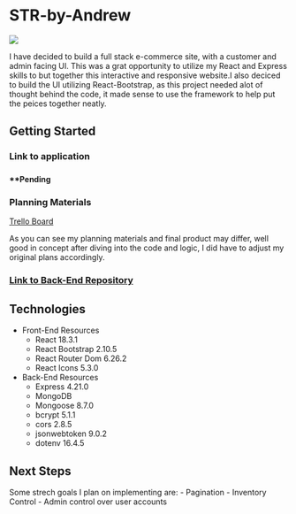 <h1>STR-by-Andrew</h1>

<img src='public/images/Screenshot 2024-10-11 at 12.38.34 PM.png'>

<p>I have decided to build a full stack e-commerce site, with a customer and admin facing UI. This was a grat opportunity to utilize my React and Express skills to but together this interactive and responsive website.I also deciced to build the UI utilizing React-Bootstrap, as this project needed alot of thought behind the code, it made sense to use the framework to help put the peices together neatly.<p>

## Getting Started

<h3>Link to application<h3> <h4>**Pending</h4>

<h3>Planning Materials</h3>

<a href='https://trello.com/invite/b/670022c9289e84b159cbc404/ATTI7921751ced11aec49fd08d6583ab84372A040C13/e-commerce-project'>Trello Board</a>

<p>As you can see my planning materials and final product may differ, well good in concept after diving into the code and logic, I did have to adjust my original plans accordingly.</p>

<a href='https://github.com/andrewSantanastaso/str-by-andrew-server'> <h3>Link to Back-End Repository</h3></a>

## Technologies

- Front-End Resources
  - React 18.3.1
  - React Bootstrap 2.10.5
  - React Router Dom 6.26.2
  - React Icons 5.3.0
- Back-End Resources
  - Express 4.21.0
  - MongoDB
  - Mongoose 8.7.0
  - bcrypt 5.1.1
  - cors 2.8.5
  - jsonwebtoken 9.0.2
  - dotenv 16.4.5

## Next Steps

Some strech goals I plan on implementing are: - Pagination - Inventory Control - Admin control over user accounts
